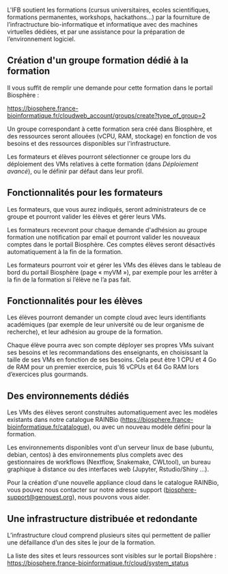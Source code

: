 L'IFB soutient les formations (cursus universitaires, ecoles scientifiques, formations permanentes, workshops, hackathons...) par la fourniture de l’infractructure bio-informatique et informatique avec des machines virtuelles dédiées, et par une assistance pour la préparation de l’environnement logiciel.

## Création d'un groupe formation dédié à la formation 

Il vous suffit de remplir une demande pour cette formation dans le portail Biosphère :

https://biosphere.france-bioinformatique.fr/cloudweb_account/groups/create?type_of_group=2
 
Un groupe correspondant à cette formation sera créé dans Biosphère, et des ressources seront allouées (vCPU, RAM, stockage) en fonction de vos besoins et des ressources disponibles sur l'infrastructure.

Les formateurs et élèves pourront sélectionner ce groupe lors du déploiement des VMs relatives à cette formation (dans *Déploiement avancé*), ou le définir par défaut dans leur profil.

## Fonctionnalités pour les formateurs

Les formateurs, que vous aurez indiqués, seront administrateurs de ce groupe et pourront valider les élèves et gérer leurs VMs.

Les formateurs recevront pour chaque demande d'adhésion au groupe formation une notification par email et pourront valider les nouveaux comptes dans le portail Biosphère. Ces comptes élèves seront désactivés automatiquement à la fin de la formation.

Les formateurs pourront voir et gérer les VMs des élèves dans le tableau de bord du portail Biosphère (page « myVM »), par exemple pour les arrêter à la fin de la formation si l’élève ne l’a pas fait.

## Fonctionnalités pour les élèves

Les élèves pourront demander un compte cloud avec leurs identifiants académiques (par exemple de leur université ou de leur organisme de recherche), et leur adhésion au groupe de la formation.

Chaque élève pourra avec son compte déployer ses propres VMs suivant ses besoins et les recommandations des enseignants, en choisissant la taille de ses VMs en fonction de ses besoins. Cela peut être 1 CPU et 4 Go de RAM pour un premier exercice, puis 16 vCPUs et 64 Go RAM lors d’exercices plus gourmands. 

## Des environnements dédiés

Les VMs des élèves seront construites automatiquement avec les modèles existants dans notre catalogue RAINBio (https://biosphere.france-bioinformatique.fr/catalogue), ou avec un nouveau modèle défini pour la formation.

Les environnements disponibles vont d'un serveur linux de base (ubuntu, debian, centos) à des environnements plus complets avec des gestionnaires de workflows (Nextflow, Snakemake, CWLtool), un bureau graphique à distance ou des interfaces web (Jupyter, Rstudio/Shiny …).

Pour la création d'une nouvelle appliance cloud dans le catalogue RAINBio, vous pouvez nous contacter sur notre adresse support (biosphere-support@genouest.org), nous pouvons vous aider.

## Une infrastructure distribuée et redondante

L’infrastructure cloud comprend plusieurs sites qui permettent de pallier une défaillance d’un des sites le jour de la formation.

La liste des sites et leurs ressources sont visibles sur le portail Biopshère : https://biosphere.france-bioinformatique.fr/cloud/system_status



